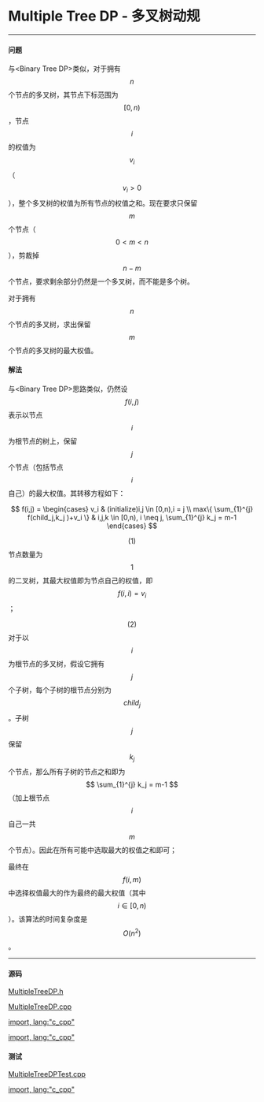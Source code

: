 <script type="text/javascript" src="https://cdnjs.cloudflare.com/ajax/libs/mathjax/2.7.1/MathJax.js?config=TeX-AMS-MML_HTMLorMML"/></script>

# Multiple Tree DP - 多叉树动规

--------

#### 问题

与&lt;Binary Tree DP&gt;类似，对于拥有$$ n $$个节点的多叉树，其节点下标范围为$$ [0,n) $$，节点$$ i $$的权值为$$ v_i $$（$$ v_i \gt 0 $$），整个多叉树的权值为所有节点的权值之和。现在要求只保留$$ m $$个节点（$$ 0 \lt m \lt n $$），剪裁掉$$ n-m $$个节点，要求剩余部分仍然是一个多叉树，而不能是多个树。

对于拥有$$ n $$个节点的多叉树，求出保留$$ m $$个节点的多叉树的最大权值。

#### 解法

与&lt;Binary Tree DP&gt;思路类似，仍然设$$ f(i,j) $$表示以节点$$ i $$为根节点的树上，保留$$ j $$个节点（包括节点$$ i $$自己）的最大权值。其转移方程如下：

$$
f(i,j) =
\begin{cases}
v_i                                         &   (initialize)i,j \in [0,n),i = j \\
max⁡\{ \sum_{1}^{j} f(child_j,k_j )+v_i \}  &   i,j,k \in [0,n), i \neq j, \sum_{1}^{j} k_j = m-1
\end{cases}
$$

$$ (1) $$节点数量为$$ 1 $$的二叉树，其最大权值即为节点自己的权值，即$$ f(i,i) = v_i $$；

$$ (2) $$对于以$$ i $$为根节点的多叉树，假设它拥有$$ j $$个子树，每个子树的根节点分别为$$ child_j $$。子树$$ j $$保留$$ k_j $$个节点，那么所有子树的节点之和即为$$ \sum_{1}^{j} k_j = m-1 $$（加上根节点$$ i $$自己一共$$ m $$个节点）。因此在所有可能中选取最大的权值之和即可；

最终在$$ f(i,m) $$中选择权值最大的作为最终的最大权值（其中$$ i \in [0,n) $$）。该算法的时间复杂度是$$ O(n^2) $$。

--------

#### 源码

[MultipleTreeDP.h](https://github.com/linrongbin16/Way-to-Algorithm/blob/master/src/DynamicProgramming/TreeDP/MultipleTreeDP.h)

[MultipleTreeDP.cpp](https://github.com/linrongbin16/Way-to-Algorithm/blob/master/src/DynamicProgramming/TreeDP/MultipleTreeDP.cpp)

[import, lang:"c_cpp"](../../../../src/DynamicProgramming/TreeDP/MultipleTreeDP.h)

[import, lang:"c_cpp"](../../../../src/DynamicProgramming/TreeDP/MultipleTreeDP.cpp)

#### 测试

[MultipleTreeDPTest.cpp](https://github.com/linrongbin16/Way-to-Algorithm/blob/master/src/DynamicProgramming/TreeDP/MultipleTreeDPTest.cpp)

[import, lang:"c_cpp"](../../../../src/DynamicProgramming/TreeDP/MultipleTreeDPTest.cpp)
